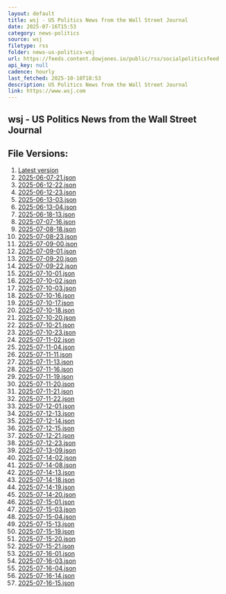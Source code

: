```yaml
---
layout: default
title: wsj - US Politics News from the Wall Street Journal
date: 2025-07-16T15:53
category: news-politics
source: wsj
filetype: rss
folder: news-us-politics-wsj
url: https://feeds.content.dowjones.io/public/rss/socialpoliticsfeed
api_key: null
cadence: hourly
last_fetched: 2025-10-10T18:53
description: US Politics News from the Wall Street Journal
link: https://www.wsj.com
---
```


## wsj - US Politics News from the Wall Street Journal

<div id="data-chart"></div>
<div id="data-table"></div>
<script>
document.addEventListener('DOMContentLoaded', function(){
  document.getElementById('data-table').textContent = 'This source isn't supported for tables yet.';
});
</script>

## File Versions:
1. [Latest version](./latest.json)
2. [2025-06-07-21.json](./2025-06-07-21.json)
3. [2025-06-12-22.json](./2025-06-12-22.json)
4. [2025-06-12-23.json](./2025-06-12-23.json)
5. [2025-06-13-03.json](./2025-06-13-03.json)
6. [2025-06-13-04.json](./2025-06-13-04.json)
7. [2025-06-18-13.json](./2025-06-18-13.json)
8. [2025-07-07-16.json](./2025-07-07-16.json)
9. [2025-07-08-18.json](./2025-07-08-18.json)
10. [2025-07-08-23.json](./2025-07-08-23.json)
11. [2025-07-09-00.json](./2025-07-09-00.json)
12. [2025-07-09-01.json](./2025-07-09-01.json)
13. [2025-07-09-20.json](./2025-07-09-20.json)
14. [2025-07-09-22.json](./2025-07-09-22.json)
15. [2025-07-10-01.json](./2025-07-10-01.json)
16. [2025-07-10-02.json](./2025-07-10-02.json)
17. [2025-07-10-03.json](./2025-07-10-03.json)
18. [2025-07-10-16.json](./2025-07-10-16.json)
19. [2025-07-10-17.json](./2025-07-10-17.json)
20. [2025-07-10-18.json](./2025-07-10-18.json)
21. [2025-07-10-20.json](./2025-07-10-20.json)
22. [2025-07-10-21.json](./2025-07-10-21.json)
23. [2025-07-10-23.json](./2025-07-10-23.json)
24. [2025-07-11-02.json](./2025-07-11-02.json)
25. [2025-07-11-04.json](./2025-07-11-04.json)
26. [2025-07-11-11.json](./2025-07-11-11.json)
27. [2025-07-11-13.json](./2025-07-11-13.json)
28. [2025-07-11-16.json](./2025-07-11-16.json)
29. [2025-07-11-19.json](./2025-07-11-19.json)
30. [2025-07-11-20.json](./2025-07-11-20.json)
31. [2025-07-11-21.json](./2025-07-11-21.json)
32. [2025-07-11-22.json](./2025-07-11-22.json)
33. [2025-07-12-01.json](./2025-07-12-01.json)
34. [2025-07-12-13.json](./2025-07-12-13.json)
35. [2025-07-12-14.json](./2025-07-12-14.json)
36. [2025-07-12-15.json](./2025-07-12-15.json)
37. [2025-07-12-21.json](./2025-07-12-21.json)
38. [2025-07-12-23.json](./2025-07-12-23.json)
39. [2025-07-13-09.json](./2025-07-13-09.json)
40. [2025-07-14-02.json](./2025-07-14-02.json)
41. [2025-07-14-08.json](./2025-07-14-08.json)
42. [2025-07-14-13.json](./2025-07-14-13.json)
43. [2025-07-14-18.json](./2025-07-14-18.json)
44. [2025-07-14-19.json](./2025-07-14-19.json)
45. [2025-07-14-20.json](./2025-07-14-20.json)
46. [2025-07-15-01.json](./2025-07-15-01.json)
47. [2025-07-15-03.json](./2025-07-15-03.json)
48. [2025-07-15-04.json](./2025-07-15-04.json)
49. [2025-07-15-13.json](./2025-07-15-13.json)
50. [2025-07-15-19.json](./2025-07-15-19.json)
51. [2025-07-15-20.json](./2025-07-15-20.json)
52. [2025-07-15-21.json](./2025-07-15-21.json)
53. [2025-07-16-01.json](./2025-07-16-01.json)
54. [2025-07-16-03.json](./2025-07-16-03.json)
55. [2025-07-16-04.json](./2025-07-16-04.json)
56. [2025-07-16-14.json](./2025-07-16-14.json)
57. [2025-07-16-15.json](./2025-07-16-15.json)
